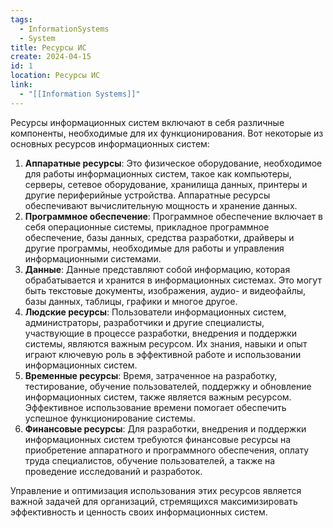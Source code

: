 ```yaml
---
tags:
  - InformationSystems
  - System
title: Ресурсы ИС
create: 2024-04-15
id: 1
location: Ресурсы ИС
link:
  - "[[Information Systems]]"
---
```


Ресурсы информационных систем включают в себя различные компоненты, необходимые для их функционирования. Вот некоторые из основных ресурсов информационных систем:

1. **Аппаратные ресурсы**: Это физическое оборудование, необходимое для работы информационных систем, такое как компьютеры, серверы, сетевое оборудование, хранилища данных, принтеры и другие периферийные устройства. Аппаратные ресурсы обеспечивают вычислительную мощность и хранение данных.
2. **Программное обеспечение**: Программное обеспечение включает в себя операционные системы, прикладное программное обеспечение, базы данных, средства разработки, драйверы и другие программы, необходимые для работы и управления информационными системами.
3. **Данные**: Данные представляют собой информацию, которая обрабатывается и хранится в информационных системах. Это могут быть текстовые документы, изображения, аудио- и видеофайлы, базы данных, таблицы, графики и многое другое.
4. **Людские ресурсы**: Пользователи информационных систем, администраторы, разработчики и другие специалисты, участвующие в процессе разработки, внедрения и поддержки системы, являются важным ресурсом. Их знания, навыки и опыт играют ключевую роль в эффективной работе и использовании информационных систем.
5. **Временные ресурсы**: Время, затраченное на разработку, тестирование, обучение пользователей, поддержку и обновление информационных систем, также является важным ресурсом. Эффективное использование времени помогает обеспечить успешное функционирование системы.
6. **Финансовые ресурсы**: Для разработки, внедрения и поддержки информационных систем требуются финансовые ресурсы на приобретение аппаратного и программного обеспечения, оплату труда специалистов, обучение пользователей, а также на проведение исследований и разработок.

Управление и оптимизация использования этих ресурсов является важной задачей для организаций, стремящихся максимизировать эффективность и ценность своих информационных систем.